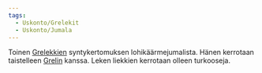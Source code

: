 ```yaml
---
tags:
  - Uskonto/Grelekit
  - Uskonto/Jumala
---
```

Toinen [Grelekkien](Grelekit.md) syntykertomuksen lohikäärmejumalista. Hänen kerrotaan taistelleen [Grelin](Greli.md) kanssa. Leken liekkien kerrotaan olleen turkooseja.